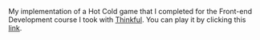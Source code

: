 My implementation of a Hot Cold game that I completed for the Front-end Development course I took with [Thinkful](http://www.thinkful.com).  You can play it by clicking this [link](http://http://amiranda222.github.io/hot_cold_project/).